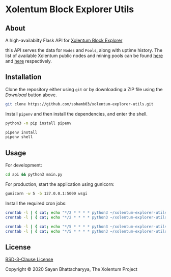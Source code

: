 # Xolentum Block Explorer Utils

## About

A high-availabilty Flask API for [Xolentum Block Explorer](https://explorer.xolentum.org)

this API serves the data for `Nodes` and `Pools`, along with uptime history. The list of available Xolentum public nodes and mining pools can be found [here](https://github.com/xolentum/public-nodes-json) and [here](https://github.com/xolentum/mining-pools-json) respectively.

## Installation

Clone the repository either using `git` or by downloading a ZIP file using the *Download* button above. 

```sh
git clone https://github.com/sohamb03/xolentum-explorer-utils.git
```

Install `pipenv` and then install the dependencies, and enter the shell. 

```sh
python3 -m pip install pipenv

pipenv install
pipenv shell
```

## Usage

For development:

```sh
cd api && python3 main.py
```

For production, start the application using gunicorn:

```sh
gunicorn -w 5 -b 127.0.0.1:5000 wsgi
```

Install the required cron jobs:

```sh
crontab -l | { cat; echo "*/2 * * * * python3 ~/xolentum-explorer-utils/utils/nodes-history-parser.py"; } | crontab -
crontab -l | { cat; echo "*/2 * * * * python3 ~/xolentum-explorer-utils/utils/pools-history-parser.py"; } | crontab -

crontab -l | { cat; echo "*/5 * * * * python3 ~/xolentum-explorer-utils/utils/nodes-parser.py"; } | crontab -
crontab -l | { cat; echo "*/5 * * * * python3 ~/xolentum-explorer-utils/utils/pools-parser.py"; } | crontab -
```

## License 

[BSD-3-Clause License](LICENSE)

Copyright &copy; 2020 Sayan Bhattacharyya, The Xolentum Project
